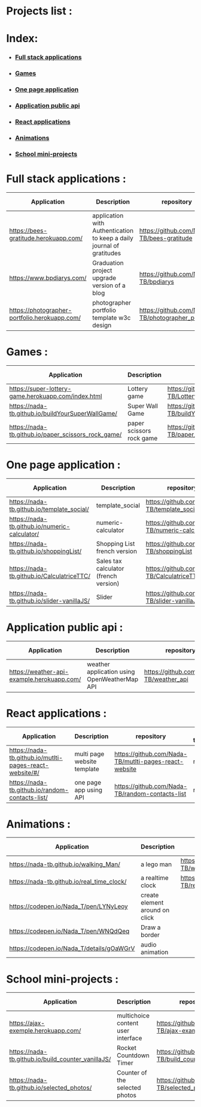 # Projects list :

# Index:

* ### [Full stack applications](#full-stack-applications-)
* ### [Games](#games-)
* ### [One page application](#one-page-application-)
* ### [Application public api](#application-public-api-)
* ### [React applications](#react-applications-)
* ### [Animations](#animations-)
* ### [School mini-projects](#school-mini-projects-)




# Full stack applications :
Application | Description | repository| frontend technologies | backend technologies
------------|-------------|------------|----------- |---------------------
https://bees-gratitude.herokuapp.com/ |application with Authentication to keep a daily journal of gratitudes| https://github.com/Nada-TB/bees-gratitude|HTML/JS ES6 modules/ classes/AJAX|PHP/PostgreSQL/OOP/API/MVC
https://www.bpdiarys.com/| Graduation project upgrade version of a blog |https://github.com/Nada-TB/bpdiarys|HTML/CSS/JS/AJAX|PHP MySQL MVC
https://photographer-portfolio.herokuapp.com/|photographer portfolio template w3c design|https://github.com/Nada-TB/photographer_portfolio|HTML/CSS/JS/AJAX|PHP MySQL OOP


 # Games :
Application  | Description | repository| frontend technologies | backend technologies
------------|-------------|-------------|---------- |---------------------
https://super-lottery-game.herokuapp.com/index.html| Lottery game |https://github.com/Nada-TB/Lottery_game |HTML/CSS/JS/AJAX |PHP
https://nada-tb.github.io/buildYourSuperWallGame/|Super Wall Game | https://github.com/Nada-TB/buildYourSuperWallGame |JS/ES6/HTML/CSS |
https://nada-tb.github.io/paper_scissors_rock_game/ |paper scissors rock game | https://github.com/Nada-TB/paper_scissors_rock_game|JS/ES6/HTML/CSS/OOP


# One page application :
Application | Description | repository| frontend technologies | backend technologies
------------|-------------|------------|----------- |---------------------
https://nada-tb.github.io/template_social/|template_social|https://github.com/Nada-TB/template_social|HTML CSS JS|
https://nada-tb.github.io/numeric-calculator/|numeric-calculator| https://github.com/Nada-TB/numeric-calculator|HTML/CSS/JS|
https://nada-tb.github.io/shoppingList/|Shopping List french version| https://github.com/Nada-TB/shoppingList|JS ES6/HTML/CSS/localStorage|
https://nada-tb.github.io/CalculatriceTTC/| Sales tax calculator (french version)|https://github.com/Nada-TB/CalculatriceTTC|HTML/CSS JS|
https://nada-tb.github.io/slider-vanillaJS/|Slider|https://github.com/Nada-TB/slider-vanillaJS |HTML/CSS JS


# Application public api :
Application | Description | repository| frontend technologies | backend technologies
------------|-------------|------------|----------- |---------------------
https://weather-api-example.herokuapp.com/|weather application using OpenWeatherMap API|https://github.com/Nada-TB/weather_api|HTML/CSS/JS ES6/AJAX|PHP

#  React applications :
Application | Description | repository| frontend technologies | backend technologies
------------|-------------|------------|----------- |---------------------
https://nada-tb.github.io/mutlti-pages-react-website/#/| multi page website template|https://github.com/Nada-TB/mutlti-pages-react-website| react.js|
https://nada-tb.github.io/random-contacts-list/|one page app using API|https://github.com/Nada-TB/random-contacts-list|react.js

# Animations :
Application | Description | repository| frontend technologies | backend technologies
------------|-------------|------------|----------- |---------------------
https://nada-tb.github.io/walking_Man/|a lego man |https://github.com/Nada-TB/walking_Man| CSS/ HTML/JS |
https://nada-tb.github.io/real_time_clock/| a realtime clock |https://github.com/Nada-TB/real_time_clock| CSS/HTML/JS |
https://codepen.io/Nada_T/pen/LYNyLeoy | create element around on click | |CSS/JS/HTML|
https://codepen.io/Nada_T/pen/WNQdQeq | Draw a border | | CSS/SVG |
https://codepen.io/Nada_T/details/gOaWGrV| audio animation | | CSS/ HTML/JS|

# School mini-projects :
Application | Description | repository| frontend technologies | backend technologies
------------|-------------|------------|----------- |---------------------
https://ajax-exemple.herokuapp.com/|multichoice content user interface |https://github.com/Nada-TB/ajax-example-page| CSS HTML JS Ajax|PHP
https://nada-tb.github.io/build_counter_vanillaJS/| Rocket Countdown Timer |https://github.com/Nada-TB/build_counter_vanillaJS| HTML CSS JS|
https://nada-tb.github.io/selected_photos/|Counter of the selected photos|https://github.com/Nada-TB/selected_photos|HTML CSS JS|




